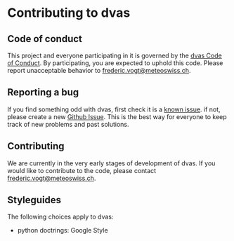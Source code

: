 # Contributing to dvas

## Code of conduct

This project and everyone participating in it is governed by the [dvas Code of Conduct](CODE_OF_CONDUCT.md). By participating, you are expected to uphold this code. Please report unacceptable behavior to [frederic.vogt@meteoswiss.ch](mailto:frederic.vogt@meteoswiss.ch).

## Reporting a bug

If you find something odd with dvas, first check it is a [known issue](https://github.com/MeteoSwiss-MDA/dvas/issues?q=is%3Aissue+). if not, please create a new [Github Issue](https://github.com/MeteoSwiss-MDA/dvas/issues). This is the best way for everyone to keep track of new problems and past solutions. 

## Contributing

We are currently in the very early stages of development of dvas. If you would like to contribute to the code, please contact [frederic.vogt@meteoswiss.ch](mailto:frederic.vogt@meteoswiss.ch).

## Styleguides

The following choices apply to dvas:

- python doctrings: Google Style
